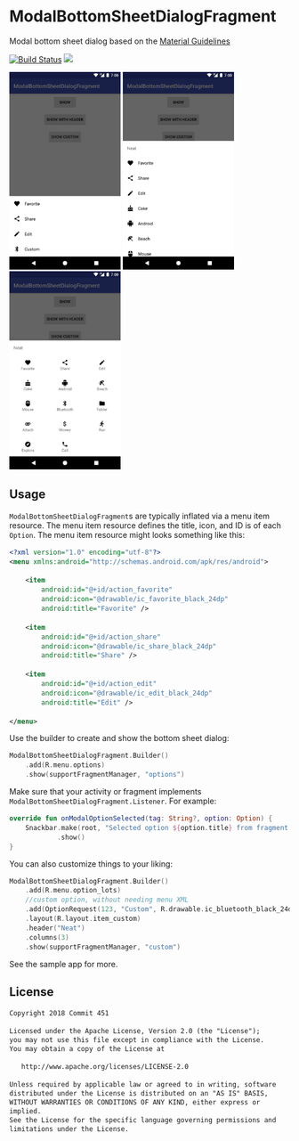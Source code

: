 # ModalBottomSheetDialogFragment

Modal bottom sheet dialog based on the [Material Guidelines](https://material.io/guidelines/components/bottom-sheets.html#bottom-sheets-modal-bottom-sheets)

[![Build Status](https://travis-ci.org/Commit451/ModalBottomSheetDialogFragment.svg?branch=master)](https://travis-ci.org/Commit451/ModalBottomSheetDialogFragment) [![](https://jitpack.io/v/Commit451/ModalBottomSheetDialogFragment.svg)](https://jitpack.io/#Commit451/ModalBottomSheetDialogFragment)

<img src="/art/simple.png?raw=true" width="200px"> <img src="/art/header.png?raw=true" width="200px"> <img src="/art/custom.png?raw=true" width="200px">

## Usage
`ModalBottomSheetDialogFragment`s are typically inflated via a menu item resource. The menu item resource defines the title, icon, and ID is of each `Option`. The menu item resource might looks something like this:
```xml
<?xml version="1.0" encoding="utf-8"?>
<menu xmlns:android="http://schemas.android.com/apk/res/android">

    <item
        android:id="@+id/action_favorite"
        android:icon="@drawable/ic_favorite_black_24dp"
        android:title="Favorite" />

    <item
        android:id="@+id/action_share"
        android:icon="@drawable/ic_share_black_24dp"
        android:title="Share" />

    <item
        android:id="@+id/action_edit"
        android:icon="@drawable/ic_edit_black_24dp"
        android:title="Edit" />

</menu>
```
Use the builder to create and show the bottom sheet dialog:
```kotlin
ModalBottomSheetDialogFragment.Builder()
    .add(R.menu.options)
    .show(supportFragmentManager, "options")
```
Make sure that your activity or fragment implements `ModalBottomSheetDialogFragment.Listener`. For example:
```kotlin
override fun onModalOptionSelected(tag: String?, option: Option) {
    Snackbar.make(root, "Selected option ${option.title} from fragment with tag $tag", Snackbar.LENGTH_SHORT)
            .show()
}
```
You can also customize things to your liking:
```kotlin
ModalBottomSheetDialogFragment.Builder()
    .add(R.menu.option_lots)
    //custom option, without needing menu XML
    .add(OptionRequest(123, "Custom", R.drawable.ic_bluetooth_black_24dp))
    .layout(R.layout.item_custom)
    .header("Neat")
    .columns(3)
    .show(supportFragmentManager, "custom")
```
See the sample app for more.

License
--------

    Copyright 2018 Commit 451

    Licensed under the Apache License, Version 2.0 (the "License");
    you may not use this file except in compliance with the License.
    You may obtain a copy of the License at

       http://www.apache.org/licenses/LICENSE-2.0

    Unless required by applicable law or agreed to in writing, software
    distributed under the License is distributed on an "AS IS" BASIS,
    WITHOUT WARRANTIES OR CONDITIONS OF ANY KIND, either express or implied.
    See the License for the specific language governing permissions and
    limitations under the License.
